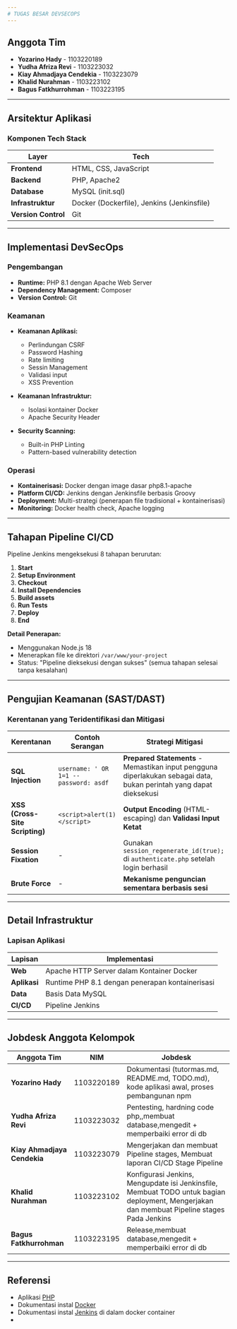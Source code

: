 ```yaml
---
# TUGAS BESAR DEVSECOPS
---
```


## Anggota Tim
- **Yozarino Hady** - 1103220189
- **Yudha Afriza Revi** - 1103223032
- **Kiay Ahmadjaya Cendekia** - 1103223079
- **Khalid Nurahman** - 1103223102
- **Bagus Fatkhurrohman** - 1103223195

---

## Arsitektur Aplikasi

### Komponen Tech Stack

| Layer | Tech |
|-------|------------|
| **Frontend** | HTML, CSS, JavaScript |
| **Backend** | PHP, Apache2 |
| **Database** | MySQL (init.sql) |
| **Infrastruktur** | Docker (Dockerfile), Jenkins (Jenkinsfile) |
| **Version Control** | Git |

---

## Implementasi DevSecOps

### Pengembangan
- **Runtime:** PHP 8.1 dengan Apache Web Server
- **Dependency Management:** Composer
- **Version Control:** Git

### Keamanan
- **Keamanan Aplikasi:**
  - Perlindungan CSRF
  - Password Hashing
  - Rate limiting
  - Sessin Management
  - Validasi input
  - XSS Prevention

- **Keamanan Infrastruktur:**
  - Isolasi kontainer Docker
  - Apache Security Header

- **Security Scanning:**
  - Built-in PHP Linting
  - Pattern-based vulnerability detection

### Operasi
- **Kontainerisasi:** Docker dengan image dasar php8.1-apache
- **Platform CI/CD:** Jenkins dengan Jenkinsfile berbasis Groovy
- **Deployment:** Multi-strategi (penerapan file tradisional + kontainerisasi)
- **Monitoring:** Docker health check, Apache logging

---

## Tahapan Pipeline CI/CD

Pipeline Jenkins mengeksekusi 8 tahapan berurutan:

1. **Start**
2. **Setup Environment**
3. **Checkout**
4. **Install Dependencies**
5. **Build assets**
6. **Run Tests**
7. **Deploy**
8. **End**

**Detail Penerapan:**
- Menggunakan Node.js 18
- Menerapkan file ke direktori `/var/www/your-project`
- Status: "Pipeline dieksekusi dengan sukses" (semua tahapan selesai tanpa kesalahan)

---

## Pengujian Keamanan (SAST/DAST)

### Kerentanan yang Teridentifikasi dan Mitigasi

| Kerentanan | Contoh Serangan | Strategi Mitigasi |
|---------------|----------------|-------------------|
| **SQL Injection** | `username: ' OR 1=1 --`<br>`password: asdf` | **Prepared Statements** - Memastikan input pengguna diperlakukan sebagai data, bukan perintah yang dapat dieksekusi |
| **XSS (Cross-Site Scripting)** | `<script>alert(1)</script>` | **Output Encoding** (HTML-escaping) dan **Validasi Input Ketat** |
| **Session Fixation** | - | Gunakan `session_regenerate_id(true);` di `authenticate.php` setelah login berhasil |
| **Brute Force** | - | **Mekanisme penguncian sementara berbasis sesi** |

---

## Detail Infrastruktur

### Lapisan Aplikasi

| Lapisan | Implementasi |
|-------|----------------|
| **Web** | Apache HTTP Server dalam Kontainer Docker |
| **Aplikasi** | Runtime PHP 8.1 dengan penerapan kontainerisasi |
| **Data** | Basis Data MySQL |
| **CI/CD** | Pipeline Jenkins |

---

## Jobdesk Anggota Kelompok

| Anggota Tim | NIM | Jobdesk |
|-------------|-----|------------------|
| **Yozarino Hady** | 1103220189 | Dokumentasi (tutormas.md, README.md, TODO.md), kode aplikasi awal, proses pembangunan npm |
| **Yudha Afriza Revi** | 1103223032 | Pentesting, hardning code php,,membuat database,mengedit + memperbaiki error di db |
| **Kiay Ahmadjaya Cendekia** | 1103223079 | Mengerjakan dan membuat Pipeline stages, Membuat laporan CI/CD Stage Pipeline |
| **Khalid Nurahman** | 1103223102 | Konfigurasi Jenkins, Mengupdate isi Jenkinsfile, Membuat TODO untuk bagian deployment, Mengerjakan dan membuat Pipeline stages Pada Jenkins |
| **Bagus Fatkhurrohman** | 1103223195 | Release,membuat database,mengedit + memperbaiki error di db |

---

## Referensi
- Aplikasi [PHP](https://gitlab.com/cretoxyrhina/phplogin)
- Dokumentasi instal [Docker](https://docs.docker.com/engine/install/ubuntu/)
- Dokumentasi instal [Jenkins](https://www.jenkins.io/doc/book/installing/docker/) di dalam docker container
- 
